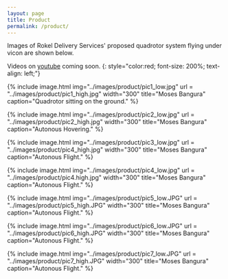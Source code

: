 ```yaml
---
layout: page
title: Product
permalink: /product/
---
```

Images of Rokel Delivery Services' proposed quadrotor system flying under vicon are shown below. 

Videos on [youtube](https://www.youtube.com/user/dnovichman) coming soon.
{: style="color:red; font-size: 200%; text-align: left;"}

{% include image.html
            img="../images/product/pic1_low.jpg"
	    url = "../images/product/pic1_high.jpg"
	    width="300"
            title="Moses Bangura"
            caption="Quadrotor sitting on the ground." %}

{% include image.html
            img="../images/product/pic2_low.jpg"
	    url = "../images/product/pic2_high.jpg"
	    width="300"
            title="Moses Bangura"
            caption="Autonous Hovering." %}

{% include image.html
            img="../images/product/pic3_low.jpg"
	    url = "../images/product/pic4_high.jpg"
	    width="300"
            title="Moses Bangura"
            caption="Autonous Flight." %}

{% include image.html
            img="../images/product/pic4_low.jpg"
	    url = "../images/product/pic4.high.jpg"
	    width="300"
            title="Moses Bangura"
            caption="Autonous Flight." %}

{% include image.html
            img="../images/product/pic5_low.JPG"
	    url = "../images/product/pic5_high.JPG"
	    width="300"
            title="Moses Bangura"
            caption="Autonous Flight." %}

{% include image.html
            img="../images/product/pic6_low.JPG"
	    url = "../images/product/pic6_high.JPG"
	    width="300"
            title="Moses Bangura"
            caption="Autonous Flight." %}

{% include image.html
            img="../images/product/pic7_low.JPG"
	    url = "../images/product/pic7_high.JPG"
	    width="300"
            title="Moses Bangura"
            caption="Autonous Flight." %}
